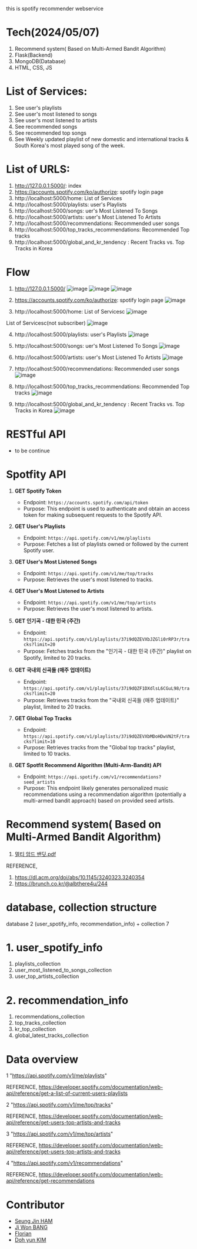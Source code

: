 this is spotify recommender webservice

#  Tech(2024/05/07)

1. Recommend system( Based on Multi-Armed Bandit Algorithm)
2. Flask(Backend)
3. MongoDB(Database)
4. HTML, CSS, JS 


#  List of Services:
1. See user's playlists
2. See user's most listened to songs
3. See user's  most listened to artists
4. See recommended songs
5. See recommended top songs
6. See Weekly updated playlist of new domestic and international tracks & South Korea's most played song of the week.


#  List of URLS:

1. http://127.0.0.1:5000/: index
2. https://accounts.spotify.com/ko/authorize: spotify login page
3. http://localhost:5000/home: List of Services
4. http://localhost:5000/playlists: user's Playlists
5. http://localhost:5000/songs: uer's Most Listened To Songs
6. http://localhost:5000/artists: user's Most Listened To Artists
7. http://localhost:5000/recommendations: Recommended user songs
8. http://localhost:5000/top_tracks_recommendations: Recommended Top tracks
9. http://localhost:5000/global_and_kr_tendency : Recent Tracks vs. Top Tracks in Korea



#  Flow 

1. http://127.0.0.1:5000/
![image](https://github.com/Hamseungjin/WEB_PROJECT/assets/109064686/c889990e-80be-4239-b7bd-7ee0790ebeaf)
![image](https://github.com/Hamseungjin/WEB_PROJECT/assets/109064686/5a30d3d6-4d42-4998-97cf-cc4c231ddc84)
![image](https://github.com/Hamseungjin/WEB_PROJECT/assets/109064686/4d9f9fa3-11ae-485a-8c2f-5f212ada6ec8)


2. https://accounts.spotify.com/ko/authorize: spotify login page  ![image](https://github.com/Hamseungjin/WEB_PROJECT/assets/109064686/edcc3246-a8d5-4547-901b-a5fee120f129)


3. http://localhost:5000/home: List of Servicesc ![image](https://github.com/Hamseungjin/WEB_PROJECT/assets/109064686/f5c4fb81-2772-480d-8a70-bf762e76fdd6)

List of Servicesc(not subscriber) ![image](https://github.com/Hamseungjin/WEB_PROJECT/assets/109064686/a0c3d130-7108-41b9-9cf0-027619870efe)


4. http://localhost:5000/playlists: user's Playlists ![image](https://github.com/Hamseungjin/WEB_PROJECT/assets/109064686/701fccf2-a3bb-40ab-85f7-32011bf80d45)

5. http://localhost:5000/songs: uer's Most Listened To Songs ![image](https://github.com/Hamseungjin/WEB_PROJECT/assets/109064686/68c599bc-67e3-4b55-96f8-e1a5b2fc6303)

6. http://localhost:5000/artists: user's Most Listened To Artists ![image](https://github.com/Hamseungjin/WEB_PROJECT/assets/109064686/3206f2c1-cad1-4148-a851-f5b6d43d0859)

7. http://localhost:5000/recommendations: Recommended user songs ![image](https://github.com/Hamseungjin/WEB_PROJECT/assets/109064686/fc22e3a0-9658-4233-a9f7-ecc823651055)

8. http://localhost:5000/top_tracks_recommendations: Recommended Top tracks ![image](https://github.com/Hamseungjin/WEB_PROJECT/assets/109064686/f7558469-bf71-415e-ae72-70747fdf1458)

9. http://localhost:5000/global_and_kr_tendency : Recent Tracks vs. Top Tracks in Korea ![image](https://github.com/Hamseungjin/WEB_PROJECT/assets/109064686/4f04d9a8-6987-4090-92c7-3f9baa94f5fa)


#  RESTful API

- to be continue

#  Spotfity API 

1. **GET Spotify Token**
   - Endpoint: `https://accounts.spotify.com/api/token`
   - Purpose: This endpoint is used to authenticate and obtain an access token for making subsequent requests to the Spotify API.

2. **GET User's Playlists**
   - Endpoint: `https://api.spotify.com/v1/me/playlists`
   - Purpose: Fetches a list of playlists owned or followed by the current Spotify user.

3. **GET User's Most Listened Songs**
   - Endpoint: `https://api.spotify.com/v1/me/top/tracks`
   - Purpose: Retrieves the user's most listened to tracks.

4. **GET User's Most Listened to Artists**
   - Endpoint: `https://api.spotify.com/v1/me/top/artists`
   - Purpose: Retrieves the user's most listened to artists.

5. **GET 인기곡 - 대한 민국 (주간)**
   - Endpoint: `https://api.spotify.com/v1/playlists/37i9dQZEVXbJZGli0rRP3r/tracks?limit=20`
   - Purpose: Fetches tracks from the "인기곡 - 대한 민국 (주간)" playlist on Spotify, limited to 20 tracks.

6. **GET 국내외 신곡들 (매주 업데이트)**
   - Endpoint: `https://api.spotify.com/v1/playlists/37i9dQZF1DXdlsL6CGuL98/tracks?limit=20`
   - Purpose: Retrieves tracks from the "국내외 신곡들 (매주 업데이트)" playlist, limited to 20 tracks.

7. **GET Global Top Tracks**
   - Endpoint: `https://api.spotify.com/v1/playlists/37i9dQZEVXbMDoHDwVN2tF/tracks?limit=10`
   - Purpose: Retrieves tracks from the "Global top tracks" playlist, limited to 10 tracks.

8. **GET Spotfit Recommend Algorithm (Multi-Arm-Bandit) API**
   - Endpoint: `https://api.spotify.com/v1/recommendations?seed_artists`
   - Purpose: This endpoint likely generates personalized music recommendations using a recommendation algorithm (potentially a multi-armed bandit approach) based on provided seed artists.

#  Recommend system( Based on Multi-Armed Bandit Algorithm)

1. [멀티 암드 밴딧.pdf](https://github.com/Hamseungjin/WEB_PROJECT/files/15261867/default.pdf)

REFERENCE, 
1. https://dl.acm.org/doi/abs/10.1145/3240323.3240354
2. https://brunch.co.kr/@albthere4u/244

#  database, collection structure

database 2 (user_spotify_info, recommendation_info) + collection 7

# 1. user_spotify_info
 1. playlists_collection
 2. user_most_listened_to_songs_collection
 3. user_top_artists_collection

# 2. recommendation_info
 1. recommendations_collection
 2. top_tracks_collection
 3. kr_top_collection
 4. global_latest_tracks_collection

#  Data overview

1 "https://api.spotify.com/v1/me/playlists"

REFERENCE, https://developer.spotify.com/documentation/web-api/reference/get-a-list-of-current-users-playlists

2 "https://api.spotify.com/v1/me/top/tracks"

REFERENCE, https://developer.spotify.com/documentation/web-api/reference/get-users-top-artists-and-tracks

3 "https://api.spotify.com/v1/me/top/artists"

REFERENCE, https://developer.spotify.com/documentation/web-api/reference/get-users-top-artists-and-tracks

4 "https://api.spotify.com/v1/recommendations"

REFERENCE, https://developer.spotify.com/documentation/web-api/reference/get-recommendations

# Contributor

- [Seung Jin HAM](https://github.com/Hamseungjin)
- [Ji Won BANG](https://github.com/banxzxx)
- [Florian](https://github.com/Florian-Fogliani)
- [Doh yun KIM](https://github.com/neeewbieee)

